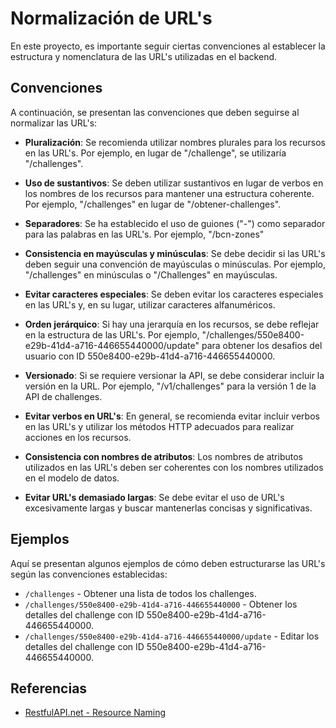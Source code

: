 # Normalización de URL's

En este proyecto, es importante seguir ciertas convenciones al establecer la estructura y nomenclatura de las URL's utilizadas en el backend.

## Convenciones

A continuación, se presentan las convenciones que deben seguirse al normalizar las URL's:

- **Pluralización**: Se recomienda utilizar nombres plurales para los recursos en las URL's. Por ejemplo, en lugar de "/challenge", se utilizaría "/challenges".

- **Uso de sustantivos**: Se deben utilizar sustantivos en lugar de verbos en los nombres de los recursos para mantener una estructura coherente. Por ejemplo, "/challenges" en lugar de "/obtener-challenges".

- **Separadores**: Se ha establecido el uso de guiones ("-") como separador para las palabras en las URL's. Por ejemplo, "/bcn-zones"

- **Consistencia en mayúsculas y minúsculas**: Se debe decidir si las URL's deben seguir una convención de mayúsculas o minúsculas. Por ejemplo, "/challenges" en minúsculas o "/Challenges" en mayúsculas.

- **Evitar caracteres especiales**: Se deben evitar los caracteres especiales en las URL's y, en su lugar, utilizar caracteres alfanuméricos.

- **Orden jerárquico**: Si hay una jerarquía en los recursos, se debe reflejar en la estructura de las URL's. Por ejemplo, "/challenges/550e8400-e29b-41d4-a716-446655440000/update" para obtener los desafios del usuario con ID 550e8400-e29b-41d4-a716-446655440000.

- **Versionado**: Si se requiere versionar la API, se debe considerar incluir la versión en la URL. Por ejemplo, "/v1/challenges" para la versión 1 de la API de challenges.

- **Evitar verbos en URL's**: En general, se recomienda evitar incluir verbos en las URL's y utilizar los métodos HTTP adecuados para realizar acciones en los recursos.

- **Consistencia con nombres de atributos**: Los nombres de atributos utilizados en las URL's deben ser coherentes con los nombres utilizados en el modelo de datos.

- **Evitar URL's demasiado largas**: Se debe evitar el uso de URL's excesivamente largas y buscar mantenerlas concisas y significativas.


## Ejemplos

Aquí se presentan algunos ejemplos de cómo deben estructurarse las URL's según las convenciones establecidas:

- `/challenges` - Obtener una lista de todos los challenges.
- `/challenges/550e8400-e29b-41d4-a716-446655440000` - Obtener los detalles del challenge con ID 550e8400-e29b-41d4-a716-446655440000.
- `/challenges/550e8400-e29b-41d4-a716-446655440000/update` - Editar los detalles del challenge con ID 550e8400-e29b-41d4-a716-446655440000.

## Referencias

- [RestfulAPI.net - Resource Naming](https://restfulapi.net/resource-naming/)


